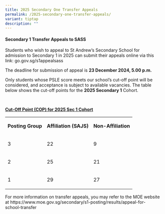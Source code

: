 ```yaml
---
title: 2025 Secondary One Transfer Appeals
permalink: /2025-secondary-one-transfer-appeals/
variant: tiptap
description: ""
---
```

<h4>Secondary 1 Transfer Appeals to SASS</h4>
<p>Students who wish to appeal to St Andrew’s Secondary School for admission
to Secondary 1 in 2025 can submit their appeals online via this link:
<a rel="noopener noreferrer nofollow" target="_blank">go.gov.sg/s1appealsass</a>&nbsp; &nbsp;&nbsp;&nbsp;</p>
<p>The deadline for submission of appeal is <strong>23 December 2024, 5.00 p.m.</strong>
</p>
<p>Only students whose PSLE score meets our school’s cut-off point will be
considered, and acceptance is subject to available vacancies. The table
below shows the cut-off points for the <strong>2025 Secondary 1</strong> Cohort.</p>
<p>&nbsp;</p>
<p><strong><u>Cut-Off Point (COP) for 2025 Sec 1 Cohort </u></strong>
</p>
<table style="minWidth: 75px">
<colgroup>
<col>
<col>
<col>
</colgroup>
<tbody>
<tr>
<td rowspan="1" colspan="1">
<p><strong>Posting Group</strong>
</p>
</td>
<td rowspan="1" colspan="1">
<p><strong>Affiliation (SAJS)</strong>
</p>
</td>
<td rowspan="1" colspan="1">
<p><strong>Non-Affiliation</strong>
</p>
</td>
</tr>
<tr>
<td rowspan="1" colspan="1">
<p>3</p>
</td>
<td rowspan="1" colspan="1">
<p>22</p>
</td>
<td rowspan="1" colspan="1">
<p>9</p>
</td>
</tr>
<tr>
<td rowspan="1" colspan="1">
<p>2</p>
</td>
<td rowspan="1" colspan="1">
<p>25</p>
</td>
<td rowspan="1" colspan="1">
<p>21</p>
</td>
</tr>
<tr>
<td rowspan="1" colspan="1">
<p>1</p>
</td>
<td rowspan="1" colspan="1">
<p>29</p>
</td>
<td rowspan="1" colspan="1">
<p>27</p>
</td>
</tr>
</tbody>
</table>
<p></p>
<p>For more information on transfer appeals, you may refer to the MOE website
at <a rel="noopener noreferrer nofollow" target="_blank">https://www.moe.gov.sg/secondary/s1-posting/results/appeal-for-school-transfer</a>
</p>